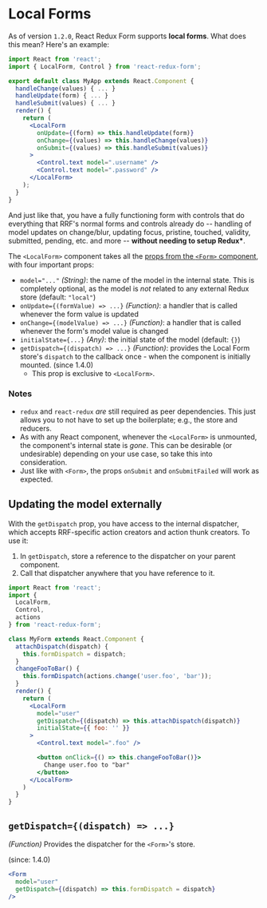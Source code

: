 # Local Forms

As of version `1.2.0`, React Redux Form supports **local forms**. What does this mean? Here's an example:

```jsx
import React from 'react';
import { LocalForm, Control } from 'react-redux-form';

export default class MyApp extends React.Component {
  handleChange(values) { ... }
  handleUpdate(form) { ... }
  handleSubmit(values) { ... }
  render() {
    return (
      <LocalForm
        onUpdate={(form) => this.handleUpdate(form)}
        onChange={(values) => this.handleChange(values)}
        onSubmit={(values) => this.handleSubmit(values)}
      >
        <Control.text model=".username" />
        <Control.text model=".password" />
      </LocalForm>
    );
  }
}
```

And just like that, you have a fully functioning form with controls that do everything that RRF's normal forms and controls already do -- handling of model updates on change/blur, updating focus, pristine, touched, validity, submitted, pending, etc. and more -- **without needing to setup Redux\***.

The `<LocalForm>` component takes all the [props from the `<Form>` component](../api/Form.md), with four important props:

- `model="..."` _(String)_: the name of the model in the internal state. This is completely optional, as the model is _not_ related to any external Redux store (default: `"local"`)
- `onUpdate={(formValue) => ...}` _(Function)_: a handler that is called whenever the form value is updated
- `onChange={(modelValue) => ...}` _(Function)_: a handler that is called whenever the form's model value is changed
- `initialState={...}` _(Any)_: the initial state of the model (default: `{}`)
- `getDispatch={(dispatch) => ...}` _(Function)_: provides the Local Form store's `dispatch` to the callback once - when the component is initially mounted. (since 1.4.0)
  - This prop is exclusive to `<LocalForm>`.

### Notes
- `redux` and `react-redux` _are_ still required as peer dependencies. This just allows you to not have to set up the boilerplate; e.g., the store and reducers.
- As with any React component, whenever the `<LocalForm>` is unmounted, the component's internal state is _gone_. This can be desirable (or undesirable) depending on your use case, so take this into consideration.
- Just like with `<Form>`, the props `onSubmit` and `onSubmitFailed` will work as expected.

## Updating the model externally
With the `getDispatch` prop, you have access to the internal dispatcher, which accepts RRF-specific action creators and action thunk creators. To use it:

1. In `getDispatch`, store a reference to the dispatcher on your parent component.
2. Call that dispatcher anywhere that you have reference to it.

```jsx
import React from 'react';
import {
  LocalForm,
  Control,
  actions
} from 'react-redux-form';

class MyForm extends React.Component {
  attachDispatch(dispatch) {
    this.formDispatch = dispatch;
  }
  changeFooToBar() {
    this.formDispatch(actions.change('user.foo', 'bar'));
  }
  render() {
    return (
      <LocalForm
        model="user"
        getDispatch={(dispatch) => this.attachDispatch(dispatch)}
        initialState={{ foo: '' }}
      >
        <Control.text model=".foo" />

        <button onClick={() => this.changeFooToBar()}>
          Change user.foo to "bar"
        </button>
      </LocalForm>
    )
  }
}
```

## `getDispatch={(dispatch) => ...}`
_(Function)_ Provides the dispatcher for the `<Form>`'s store.

(since: 1.4.0)

```jsx
<Form
  model="user"
  getDispatch={(dispatch) => this.formDispatch = dispatch}
/>
```

